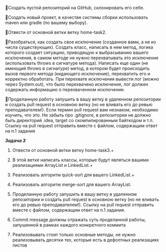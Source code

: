 Создать пустой репозиторий на GitHub, склонировать его себе.

Создать новый проект, в качестве системы сборки использовать maven или gradle (по вашему выбору).

Отвести от основной ветки ветку home-task2.

Разобраться, как создать свое исключение (созданное вами, а не из числа существующих). Создать класс, написать в нем метод, логика которого создает ситуацию, приводящую к выбрасыванию вашего исключения, в самом методе не нужно перехватывать это исключение (использовать throws в сигнатуре метода).
Написать еще один (не имеющий throws в сигнатуре) метод, в котором будет происходить вызов первого метода (кидающего исключение), перехватить его и корректно обработать. При перехвате исключения вывести лог (можно через System.out), что было перехвачено исключение, лог должен содержать информацию о перехваченном исключении.   

Проделанную работу запушить в вашу ветку в удаленном репозитории и создать pull request в основною ветку (но не вливать его до ревью преподавателем!). Если термин pull request вам незнаком, необходимо изучить, что это. Не забыть про .gitignore, в репозитории не должно быть директорий .idea, target со скомпилированным байткодом и т.п.
Ссылку на pull request отправить вместе с файлом, содержащим ответ на п.1 задания

***Задача 3***

1. Отвести от основной ветки ветку home-task3.+

2. В этой ветке написать классы, которые будут являться вашими реализациями ArrayList и LinkedList.+

3. Реализовать алгоритм quick-sort для вашего LinkedList.+

4. Реализовать алгоритм merge-sort для вашего ArrayList.

5. Проделанную работу запушить в вашу ветку в удаленном репозитории и создать pull request в основною ветку (но не вливать его до ревью преподавателем!). Ссылку на pull request отправить вместе с файлом, содержащим ответ на п.1 задания.

6. Commit message должны отражать суть проделанной работы, запушенной в рамках каждого конкретного коммита

7. Реализовывать стоит только основные методы, не нужно реализовывать десятки тех, которые есть в дефолтных реализациях листов